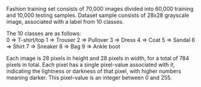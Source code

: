 Fashion training set consists of 70,000 images divided into 60,000 training and 10,000 testing samples. Dataset sample consists of 28x28 grayscale image, associated with a label from 10 classes. 

The 10 classes are as follows:  
0 => T-shirt/top
1 => Trouser
2 => Pullover
3 => Dress
4 => Coat
5 => Sandal
6 => Shirt
7 => Sneaker
8 => Bag
9 => Ankle boot

Each image is 28 pixels in height and 28 pixels in width, for a total of 784 pixels in total. Each pixel has a single pixel-value associated with it, indicating the lightness or darkness of that pixel, with higher numbers meaning darker. This pixel-value is an integer between 0 and 255. 